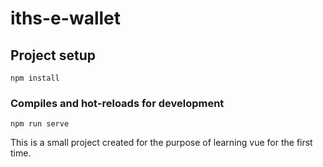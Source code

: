 # iths-e-wallet

## Project setup
```
npm install
```

### Compiles and hot-reloads for development
```
npm run serve
```
This is a small project created for the purpose of learning vue for the first time.
